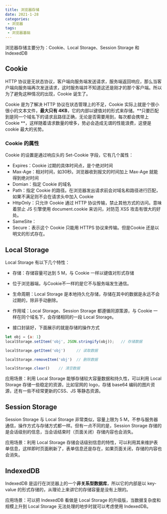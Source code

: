 ```yaml
---
title: 浏览器存储
date: 2021-1-28
categories:
 - 浏览器
tags:
 - 浏览器基础
---
```




浏览器存储主要分为：Cookie、Local Storage、Session Storage 和 IndexedDB

## Cookie

HTTP 协议是无状态协议，客户端向服务端发送请求，服务端返回响应，那么当客户端向服务端再次发送请求，这时服务端并不知道这还是刚才的那个客户端。所以为了避免这种情况的出现，Cookie 诞生了。

Cookie 是为了解决 HTTP 协议在状态管理上的不足，Cookie 实际上就是个很小很小的文本文件，**最大只有 4KB**，它的内部以键值对的形式来存储。**只要匹配到是同一个域名下的请求且路径正确，无论是否需要用到，每次都会携带上 Cookie **，这样随着请求数量的增多，势必会造成无谓的性能浪费，这便是 cookie 最大的劣势。

### Cookie 的属性

Cookie 的设置是通过响应头的 Set-Cookie 字段，它有几个属性：

+ Expires：Cookie 过期的具体时间点，是个绝对时间
+ Max-Age：相对时间，如30秒。浏览器收到报文的时间加上 Max-Age 就能得到绝对时间
+ Domian：指定 Cookie 的域名
+ Path：指定 Cookie 的路径。在浏览器发出请求前会对域名和路径进行匹配，如果不满足则不会在请求头中加入 Cookie
+ HttpOnly：只允许 Cookie 通过 HTTP 协议传输，禁止其他方式的访问。意味着禁止 JS 引擎使用 document.cookie 来访问，对防范 XSS 攻击有很大的好处。
+ SameSite：
+ Secure：表示这个 Cookie 只能用 HTTPS 协议来传输。但是Cookie 还是以明文的形式存在。



## Local Storage

Local Storage 有以下几个特性：

+ 存储：存储容量可达到 5 M，与 Cookie 一样以键值对形式存储
+ 位于浏览器端，与Cookie不一样的是它不与服务端发生通信。

+ 生命周期：Local Storage 是本地持久化存储，存储在其中的数据是永远不会过期的，除非手动删除。
+ 作用域：Local Storage、Session Storage 都遵循同源策源，与 Cookie 一样在同个域名下，会存储相同的一段 Local Storage。
+ 接口封装好，下面展示的就是存储的操作方式

```js
let obj = {a: 1}
localStorage.setItem('obj', JSON.stringify(obj));	// 存储数据

localStorage.getItem('obj')		// 读取数据

localStorage.removeItem('obj')	// 删除数据

localStorage.clear()	// 清空数据
```

应用场景：利用 Local Storage 能够存储较大容量数据和持久性，可以利用 Local Storage 存储一些稳定的资源，比如官网的 logo，存储 base64 编码的图片资源，还有一些不经常更新的CSS、JS 等静态资源。



## Session Storage

Session Storage 与 Local Storage 非常类似，容量上限为 5 M，不参与服务器通信，操作方式与存储方式都一样。但有一点不同的是，Session Storage 存储的是会话级别的信息，当会话结束时（页面关闭）存储内容也会消失。

应用场景：利用 Local Storage 存储会话级别信息的特性，可以利用其来维护表单信息，这样即时页面刷新了，表单信息还是存在，如果页面关闭，存储的内容也会消失。



## IndexedDB

IndexedDB 是运行在浏览器上的一个**非关系型数据库**，所以它的内部是以 key-value 的形式存储的，从理论上来讲它的存储容量是没有上限的。

应用场景：可以把 IndexedDB 看做是 Local Storage 的升级版，当数据复杂度和规模上升到 Local Storage 无法处理的地步时就可以考虑使用 IndexedDB。